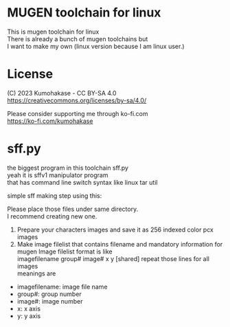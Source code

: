 # MUGEN toolchain for linux
This is mugen toolchain for linux    
There is already a bunch of mugen toolchains but   
I want to make my own (linux version because I am linux user.)   
   
# License
(C) 2023 Kumohakase - CC BY-SA 4.0 https://creativecommons.org/licenses/by-sa/4.0/   
   
Please consider supporting me through ko-fi.com    
https://ko-fi.com/kumohakase   
   
# sff.py
the biggest program in this toolchain sff.py   
yeah it is sffv1 manipulator program   
that has command line switch syntax like linux tar util   
    
simple sff making step using this:   

Please place those files under same directory.   
I recommend creating new one.   
1. Prepare your characters images and save it as 256 indexed color pcx images   
2. Make image filelist that contains filename and mandatory information for mugen
Image filelist format is like    
      imagefilename
      group# image# x y \[shared\]
repeat those lines for all images   
meanings are   
- imagefilename: image file name
- group#: group number
- image#: image number
- x: x axis
- y: y axis
